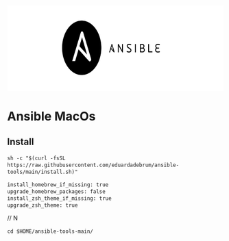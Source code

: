 

<img src="img/icon.png" width="1800" height="200"> <h1>Ansible MacOs</h1>

## Install 

```console
sh -c "$(curl -fsSL https://raw.githubusercontent.com/eduardadebrum/ansible-tools/main/install.sh)"
```

```console
install_homebrew_if_missing: true
upgrade_homebrew_packages: false
install_zsh_theme_if_missing: true
upgrade_zsh_theme: true
```


// N 
```console
cd $HOME/ansible-tools-main/ 
```